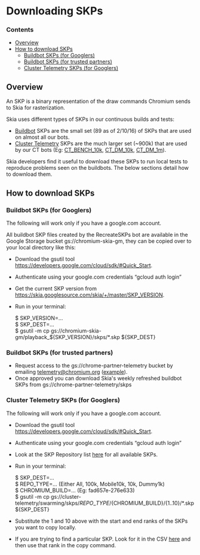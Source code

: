 Downloading SKPs
================

### Contents ###

*   [Overview](#overview)
*   [How to download SKPs](#download_skps)
    +   [Buildbot SKPs (for Googlers)](#buildbot_skps_googler)
    +   [Buildbot SKPs (for trusted partners)](#buildbot_skps_partners)
    +   [Cluster Telemetry SKPs (for Googlers)](#ct_skps_googler)

<a name="overview"></a>
Overview
--------

An SKP is a binary representation of the draw commands Chromium sends to Skia for rasterization.

Skia uses different types of SKPs in our continuous builds and tests:

* [Buildbot](https://skia.org/dev/testing/buildbot) SKPs are the small set (89 as of 2/10/16) of SKPs that are used on almost all our bots.
* [Cluster Telemetry](https://skia.org/dev/testing/ct) SKPs are the much larger set (~900k) that are used by our CT bots (Eg: [CT_BENCH_10k](https://build.chromium.org/p/client.skia/builders/Perf-Ubuntu-GCC-GCE-CPU-AVX2-x86_64-Release-CT_BENCH_10k_SKPs), [CT_DM_10k](https://build.chromium.org/p/client.skia/builders/Test-Ubuntu-GCC-GCE-CPU-AVX2-x86_64-Debug-CT_DM_10k_SKPs), [CT_DM_1m](https://build.chromium.org/p/client.skia.fyi/builders/Test-Ubuntu-GCC-GCE-CPU-AVX2-x86_64-Debug-CT_DM_1m_SKPs)).

Skia developers find it useful to download these SKPs to run local tests to reproduce problems seen on the buildbots. The below sections detail how to download them.

<a name="download_skps"></a>
How to download SKPs
--------------------

<a name="buildbot_skps_googler"></a>
### Buildbot SKPs (for Googlers)

The following will work only if you have a google.com account.

All buildbot SKP files created by the RecreateSKPs bot are available in the Google Storage bucket gs://chromium-skia-gm, they can be copied over to your local directory like this:

* Download the gsutil tool https://developers.google.com/cloud/sdk/#Quick_Start.
* Authenticate using your google.com credentials “gcloud auth login”
* Get the current SKP version from https://skia.googlesource.com/skia/+/master/SKP_VERSION.
* Run in your terminal:

    $ SKP\_VERSION=...<br/>
    $ SKP\_DEST=...<br/>
    $ gsutil -m cp gs://chromium-skia-gm/playback\_${SKP\_VERSION}/skps/*.skp ${SKP\_DEST}


<a name="buildbot_skps_partners"></a>
### Buildbot SKPs (for trusted partners)

* Request access to the gs://chrome-partner-telemetry bucket by emailing telemetry@chromium.org ([example](https://groups.google.com/a/chromium.org/d/msg/telemetry/kSwcgH7KiYs/zwBwEZaadOIJ)).
* Once approved you can download Skia's weekly refreshed buildbot SKPs from gs://chrome-partner-telemetry/skps


<a name="ct_skps_googler"></a>
### Cluster Telemetry SKPs (for Googlers)

The following will work only if you have a google.com account.

* Download the gsutil tool https://developers.google.com/cloud/sdk/#Quick_Start.
* Authenticate using your google.com credentials “gcloud auth login”
* Look at the SKP Repository list [here](https://ct.skia.org/lua_script/) for all available SKPs.
* Run in your terminal:

    $ SKP\_DEST=...<br/>
    $ REPO\_TYPE=... (Either All, 100k, Mobile10k, 10k, Dummy1k)<br/>
    $ CHROMIUM\_BUILD=... (Eg: fad657e-276e633)<br/>
    $ gsutil -m cp gs://cluster-telemetry/swarming/skps/${REPO\_TYPE}/${CHROMIUM\_BUILD}/{1..10}/*.skp ${SKP\_DEST}

* Substitute the 1 and 10 above with the start and end ranks of the SKPs you want to copy locally.
* If you are trying to find a particular SKP. Look for it in the CSV [here](https://pantheon.corp.google.com/m/cloudstorage/b/cluster-telemetry/o/csv/top-1m.csv) and then use that rank in the copy command.
